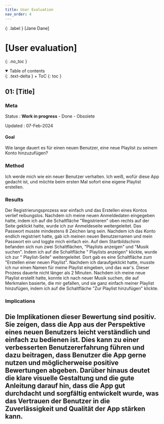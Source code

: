 ```yaml
---
title: User Evaluation
nav_order: 4
---
```


{: .label }
[Jane Dane]

# [User evaluation]
{: .no_toc }

<details open markdown="block">
{: .text-delta }
<summary>Table of contents</summary>
+ ToC
{: toc }
</details>

## 01: [Title]

### Meta

Status
: **Work in progress** - Done - Obsolete

Updated
: 07-Feb-2024

#### Goal

Wie lange dauert es für einen neuen Benutzer, eine neue Playlist zu seinem Konto hinzuzufügen?

### Method

Ich werde mich wie ein neuer Benutzer verhalten. Ich weiß, wofür diese App gedacht ist, und möchte beim ersten Mal sofort eine eigene Playlist erstellen.

### Results

Der Registrierungsprozess war einfach und das Erstellen eines Kontos verlief reibungslos. Nachdem ich meine neuen Anmeldedaten eingegeben hatte, indem ich auf die Schaltfläche "Registrieren" oben rechts auf der Seite geklickt hatte, wurde ich zur Anmeldeseite weitergeleitet. Das Passwort musste mindestens 8 Zeichen lang sein. Nachdem ich das Konto endlich registriert hatte, gab ich meinen neuen Benutzernamen und mein Passwort ein und loggte mich einfach ein. Auf dem Startbildschirm befanden sich nun zwei Schaltflächen, "Playlists anzeigen" und "Musik suchen". Indem ich auf die Schaltfläche " Playlists anzeigen" klickte, wurde ich zur " Playlist-Seite" weitergeleitet. Dort gab es eine Schaltfläche zum "Erstellen einer neuen Playlist". Nachdem ich daraufgeklickt hatte, musste ich nur einen Namen für meine Playlist eingeben, und das war's. Dieser Prozess dauerte nicht länger als 2 Minuten. Nachdem ich meine neue Playlist erstellt hatte, konnte ich nach neuer Musik suchen, die auf Merkmalen basierte, die mir gefallen, und sie ganz einfach meiner Playlist hinzufügen, indem ich auf die Schaltfläche "Zur Playlist hinzufügen" klickte.

### Implications

Die Implikationen dieser Bewertung sind positiv. Sie zeigen, dass die App aus der Perspektive eines neuen Benutzers leicht verständlich und einfach zu bedienen ist. Dies kann zu einer verbesserten Benutzererfahrung führen und dazu beitragen, dass Benutzer die App gerne nutzen und möglicherweise positive Bewertungen abgeben. Darüber hinaus deutet die klare visuelle Gestaltung und die gute Anleitung darauf hin, dass die App gut durchdacht und sorgfältig entwickelt wurde, was das Vertrauen der Benutzer in die Zuverlässigkeit und Qualität der App stärken kann.
---
